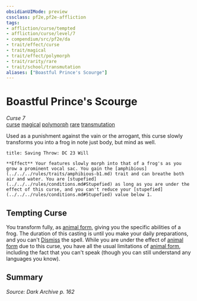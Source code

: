 ```yaml
---
obsidianUIMode: preview
cssclass: pf2e,pf2e-affliction
tags:
- affliction/curse/tempted
- affliction/curse/level/7
- compendium/src/pf2e/da
- trait/effect/curse
- trait/magical
- trait/effect/polymorph
- trait/rarity/rare
- trait/school/transmutation
aliases: ["Boastful Prince's Scourge"]
---
```

# Boastful Prince's Scourge
*Curse 7*  
[curse](curse.md)  [magical](magical.md)  [polymorph](polymorph.md)  [rare](rare.md)  [transmutation](transmutation.md)  

Used as a punishment against the vain or the arrogant, this curse slowly transforms you into a frog in note just body, but mind as well.

```ad-inline-affliction
title: Saving Throw: DC 23 Will

**Effect** Your features slowly morph into that of a frog's as you grow a prominent vocal sac. You gain the [amphibious](../../../rules/traits/amphibious-b1.md) trait and can breathe both air and water. You are [stupefied](../../../rules/conditions.md#Stupefied) as long as you are under the effect of this curse, and you can't reduce your [stupefied](../../../rules/conditions.md#Stupefied) value below 1.
```

## Tempting Curse

You transform fully, as [animal form](../../spells/animal-form.md), giving you the specific abilities of a frog. The duration of this casting is until you make your daily preparations, and you can't [Dismiss](dismiss.md) the spell. While you are under the effect of [animal form](../../spells/animal-form.md) due to this curse, you have all the usual limitations of [animal form](../../spells/animal-form.md), including the fact that you can't speak (though you can still understand any languages you know).

## Summary

*Source: Dark Archive p. 162*

